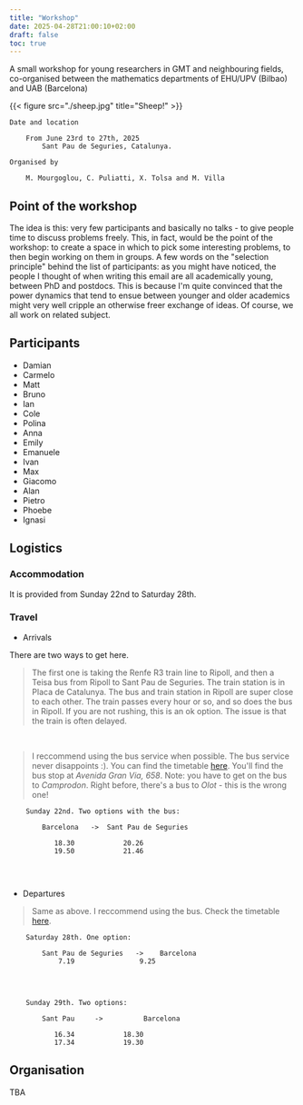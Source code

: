 ```yaml
---
title: "Workshop"
date: 2025-04-28T21:00:10+02:00
draft: false
toc: true
---
```


A small workshop for young researchers in GMT and neighbouring fields, co-organised between the mathematics departments of EHU/UPV (Bilbao) and UAB (Barcelona) 

{{< figure src="./sheep.jpg" title="Sheep!" >}}

```
Date and location

	From June 23rd to 27th, 2025
		Sant Pau de Seguries, Catalunya.  
```


```
Organised by

	M. Mourgoglou, C. Puliatti, X. Tolsa and M. Villa

```

## Point of the workshop
The idea is this: very few participants and basically no talks - to give people time to discuss problems freely. This, in fact, would be the point of the workshop: to create a space in which to pick some interesting problems, to then begin working on them in groups. 
A few words on the "selection principle" behind the list of participants: as you might have noticed, the people I thought of when writing this email are all academically young, between PhD and postdocs. This is because I'm quite convinced that the power dynamics that tend to ensue between younger and older academics might very well cripple an otherwise freer exchange of ideas. Of course, we all work on related subject.

## Participants
* Damian 
* Carmelo
* Matt
* Bruno
* Ian
* Cole
* Polina
* Anna
* Emily
* Emanuele
* Ivan
* Max
* Giacomo	
* Alan
* Pietro
* Phoebe
* Ignasi

## Logistics

### Accommodation
It is provided from Sunday 22nd to Saturday 28th. 

### Travel
 
* Arrivals

There are two ways to get here. 

> The first one is taking the Renfe R3 train line to Ripoll, and then a Teisa bus from Ripoll to Sant Pau de Seguries. The train station is in Placa de Catalunya. The bus and train station in Ripoll are super close to each other. The train passes every hour or so, and so does the bus in Ripoll. If you are not rushing, this is an ok option. The issue is that the train is often delayed. 

$~$

> I reccommend using the bus service when possible. The bus service never disappoints :). You can find the timetable [here](https://www.teisa-bus.com/). You'll find the bus stop at *Avenida Gran Via, 658*. Note: you have to get on the bus to *Camprodon*. Right before, there's a bus to *Olot* - this is the wrong one!

```
	Sunday 22nd. Two options with the bus:
	
		Barcelona 	-> 	Sant Pau de Seguries
		
		   18.30			20.26
		   19.50			21.46
		   
```

$~$

* Departures
> Same as above. I reccommend using the bus. Check the timetable [here](https://www.teisa-bus.com/ca/).

``` 
	Saturday 28th. One option:
	
		Sant Pau de Seguries   ->    Barcelona
			7.19			    9.25
			
```

$~$

```
	Sunday 29th. Two options:

		Sant Pau 	 -> 	     Barcelona
		
		   16.34			18.30
		   17.34			19.30
```		   
		   



## Organisation 

TBA

